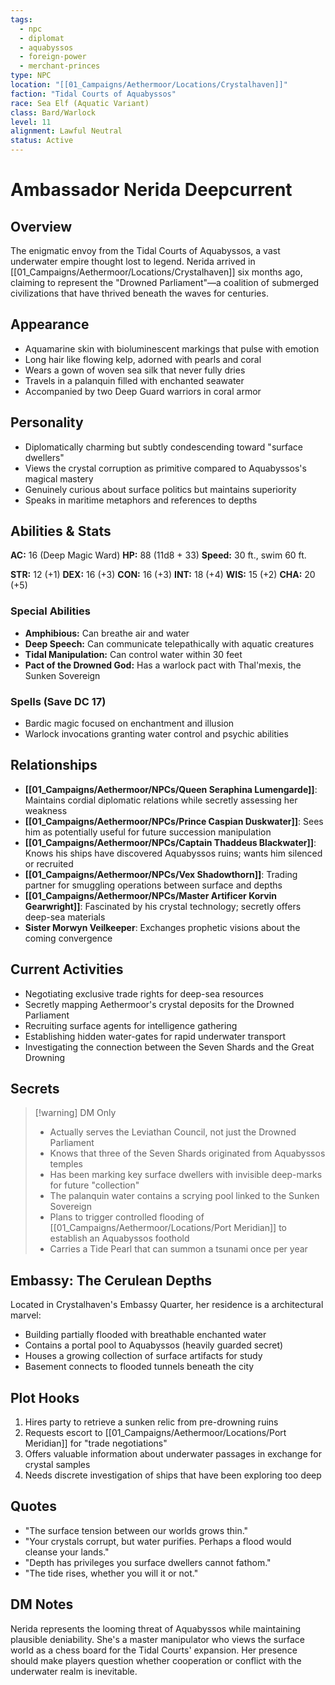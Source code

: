 ```yaml
---
tags:
  - npc
  - diplomat
  - aquabyssos
  - foreign-power
  - merchant-princes
type: NPC
location: "[[01_Campaigns/Aethermoor/Locations/Crystalhaven]]"
faction: "Tidal Courts of Aquabyssos"
race: Sea Elf (Aquatic Variant)
class: Bard/Warlock
level: 11
alignment: Lawful Neutral
status: Active
---
```


# Ambassador Nerida Deepcurrent

## Overview
The enigmatic envoy from the Tidal Courts of Aquabyssos, a vast underwater empire thought lost to legend. Nerida arrived in [[01_Campaigns/Aethermoor/Locations/Crystalhaven]] six months ago, claiming to represent the "Drowned Parliament"—a coalition of submerged civilizations that have thrived beneath the waves for centuries.

## Appearance
- Aquamarine skin with bioluminescent markings that pulse with emotion
- Long hair like flowing kelp, adorned with pearls and coral
- Wears a gown of woven sea silk that never fully dries
- Travels in a palanquin filled with enchanted seawater
- Accompanied by two Deep Guard warriors in coral armor

## Personality
- Diplomatically charming but subtly condescending toward "surface dwellers"
- Views the crystal corruption as primitive compared to Aquabyssos's magical mastery
- Genuinely curious about surface politics but maintains superiority
- Speaks in maritime metaphors and references to depths

## Abilities & Stats
**AC:** 16 (Deep Magic Ward)
**HP:** 88 (11d8 + 33)
**Speed:** 30 ft., swim 60 ft.

**STR:** 12 (+1) **DEX:** 16 (+3) **CON:** 16 (+3)
**INT:** 18 (+4) **WIS:** 15 (+2) **CHA:** 20 (+5)

### Special Abilities
- **Amphibious:** Can breathe air and water
- **Deep Speech:** Can communicate telepathically with aquatic creatures
- **Tidal Manipulation:** Can control water within 30 feet
- **Pact of the Drowned God:** Has a warlock pact with Thal'mexis, the Sunken Sovereign

### Spells (Save DC 17)
- Bardic magic focused on enchantment and illusion
- Warlock invocations granting water control and psychic abilities

## Relationships
- **[[01_Campaigns/Aethermoor/NPCs/Queen Seraphina Lumengarde]]**: Maintains cordial diplomatic relations while secretly assessing her weakness
- **[[01_Campaigns/Aethermoor/NPCs/Prince Caspian Duskwater]]**: Sees him as potentially useful for future succession manipulation
- **[[01_Campaigns/Aethermoor/NPCs/Captain Thaddeus Blackwater]]**: Knows his ships have discovered Aquabyssos ruins; wants him silenced or recruited
- **[[01_Campaigns/Aethermoor/NPCs/Vex Shadowthorn]]**: Trading partner for smuggling operations between surface and depths
- **[[01_Campaigns/Aethermoor/NPCs/Master Artificer Korvin Gearwright]]**: Fascinated by his crystal technology; secretly offers deep-sea materials
- **Sister Morwyn Veilkeeper**: Exchanges prophetic visions about the coming convergence

## Current Activities
- Negotiating exclusive trade rights for deep-sea resources
- Secretly mapping Aethermoor's crystal deposits for the Drowned Parliament
- Recruiting surface agents for intelligence gathering
- Establishing hidden water-gates for rapid underwater transport
- Investigating the connection between the Seven Shards and the Great Drowning

## Secrets
> [!warning] DM Only
> - Actually serves the Leviathan Council, not just the Drowned Parliament
> - Knows that three of the Seven Shards originated from Aquabyssos temples
> - Has been marking key surface dwellers with invisible deep-marks for future "collection"
> - The palanquin water contains a scrying pool linked to the Sunken Sovereign
> - Plans to trigger controlled flooding of [[01_Campaigns/Aethermoor/Locations/Port Meridian]] to establish an Aquabyssos foothold
> - Carries a Tide Pearl that can summon a tsunami once per year

## Embassy: The Cerulean Depths
Located in Crystalhaven's Embassy Quarter, her residence is a architectural marvel:
- Building partially flooded with breathable enchanted water
- Contains a portal pool to Aquabyssos (heavily guarded secret)
- Houses a growing collection of surface artifacts for study
- Basement connects to flooded tunnels beneath the city

## Plot Hooks
1. Hires party to retrieve a sunken relic from pre-drowning ruins
2. Requests escort to [[01_Campaigns/Aethermoor/Locations/Port Meridian]] for "trade negotiations"
3. Offers valuable information about underwater passages in exchange for crystal samples
4. Needs discrete investigation of ships that have been exploring too deep

## Quotes
- "The surface tension between our worlds grows thin."
- "Your crystals corrupt, but water purifies. Perhaps a flood would cleanse your lands."
- "Depth has privileges you surface dwellers cannot fathom."
- "The tide rises, whether you will it or not."

## DM Notes
Nerida represents the looming threat of Aquabyssos while maintaining plausible deniability. She's a master manipulator who views the surface world as a chess board for the Tidal Courts' expansion. Her presence should make players question whether cooperation or conflict with the underwater realm is inevitable.